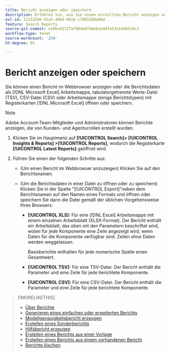 ```yaml
---
title: Bericht anzeigen oder speichern
description: Erfahren Sie, wie Sie einen erstellten Bericht anzeigen oder einen Bericht als Datei speichern können.
exl-id: 11333266-d1af-4064-9816-c70b53b0a8bd
feature: Search Reports
source-git-commit: e16bc62127a708de8f4deb1eddfa53a14405cbc2
workflow-type: tm+mt
source-wordcount: '259'
ht-degree: 0%

---
```


# Bericht anzeigen oder speichern

Sie können einen Bericht im Webbrowser anzeigen oder die Berichtsdaten als [!DNL Microsoft Excel] Arbeitsmappe, tabulatorgetrennte Werte-Datei (TSV), CSV-Datei (CSV) oder Arbeitsmappe (einige Berichtstypen) mit Registerkarten [!DNL Microsoft Excel] öffnen oder speichern.

>[!NOTE]
>
>Adobe Account-Team-Mitglieder und Administratoren können Berichte anzeigen, die von Kunden- und Agenturrollen erstellt wurden.

1. Klicken Sie im Hauptmenü auf **[!UICONTROL Search]> [!UICONTROL Insights & Reports] >[!UICONTROL Reports]**, wodurch die Registerkarte **[!UICONTROL Latest Reports]** geöffnet wird.

1. Führen Sie einen der folgenden Schritte aus:

   * (Um einen Bericht im Webbrowser anzuzeigen) Klicken Sie auf den Berichtsnamen.

   * (Um die Berichtsdaten in einer Datei zu öffnen oder zu speichern) Klicken Sie in der Spalte &quot;[!UICONTROL Export]&quot;neben dem Berichtsnamen auf den Namen eines Formats und öffnen oder speichern Sie dann die Datei gemäß der üblichen Vorgehensweise Ihres Browsers:

      * **[!UICONTROL XLS]:**   Für eine [!DNL Excel] Arbeitsmappe mit einem einzelnen Arbeitsblatt (XLSX-Format). Der Bericht enthält ein Arbeitsblatt, das oben mit den Parametern beschriftet wird, wobei für jede Komponente eine Zeile angezeigt wird, wenn Daten für die Komponente verfügbar sind. Zeilen ohne Daten werden weggelassen.

        Basisberichte enthalten für jede numerische Spalte einen Gesamtwert.

      * **[!UICONTROL TSV]:** Für eine TSV-Datei. Der Bericht enthält die Parameter und eine Zeile für jede berichtete Komponente.

      * **[!UICONTROL CSV]:**   Für eine CSV-Datei. Der Bericht enthält die Parameter und eine Zeile für jede berichtete Komponente.

>[!MORELIKETHIS]
>
>* [Über Berichte](/help/search-social-commerce/reports/report-about.md)
>* [Generieren eines einfachen oder erweiterten Berichts](/help/search-social-commerce/reports/management/basic-advanced/basic-advanced-report-generate.md)
>* [ Modellgenauigkeitsbericht erzeugen](/help/search-social-commerce/reports/management/model-accuracy/model-accuracy-report-generate.md)
>* [Erstellen eines Sonderberichts](/help/search-social-commerce/reports/management/specialty/specialty-report-generate.md)
>* [ Hilfsbericht erzeugen](/help/search-social-commerce/reports/management/assist/assist-report-generate.md)
>* [Erstellen eines Berichts aus einer Vorlage](/help/search-social-commerce/reports/management/report-generate-from-template.md)
>* [Erstellen eines Berichts aus einem vorhandenen Bericht](/help/search-social-commerce/reports/management/report-generate-from-existing.md)
>* [Berichte löschen](/help/search-social-commerce/reports/management/report-delete.md)
